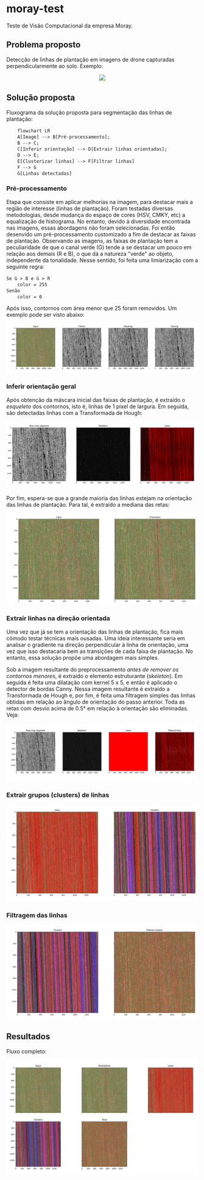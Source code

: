 # moray-test

Teste de Visão Computacional da empresa Moray.

## Problema proposto

Detecção de linhas de plantação em imagens de drone capturadas perpendicularmente ao solo. Exemplo:

<p align="center">
  <img src="data/1.png" />
</p>

## Solução proposta

Fluxograma da solução proposta para segmentação das linhas de plantação:

```mermaid
    flowchart LR
    A[Image] --> B[Pré-processamento];
    B --> C;
    C[Inferir orientação] --> D[Extrair linhas orientadas];
    D --> E;
    E[Clusterizar linhas] --> F[Filtrar linhas]
    F --> G
    G[Linhas detectadas]
```

### Pré-processamento

Etapa que consiste em aplicar melhorias na imagem, para destacar mais a região de interesse (linhas de plantação). Foram testadas diversas metodologias, desde mudança do espaço de cores (HSV, CMKY, etc) a equalização de histograma. No entanto, devido à diversidade encontrada nas imagens, essas abordagens não foram selecionadas. Foi então desenvido um pré-processamento customizado a fim de destacar as faixas de plantação.
Observando as imagens, as faixas de plantação tem a peculiaridade de que o canal verde (G) tende a se destacar um pouco em relação aos demais (R e B), o que dá a natureza "verde" ao objeto, independente da tonalidade. Nesse sentido, foi feita uma limiarização com a seguinte regra:

```text
Se G > B e G > R
    color = 255
Senão
    color = 0
```

Após isso, contornos com área menor que 25 foram removidos. Um exemplo pode ser visto abaixo:

<p align="center">
  <img src="example/1.png" />
</p>

### Inferir orientação geral

Após obtenção da máscara inicial das faixas de plantação, é extraído o *esqueleto* dos contornos, isto é, linhas de 1 pixel de largura. Em seguida, são detectadas linhas com a Transformada de Hough:

<p align="center">
  <img src="example/2.png" />
</p>

Por fim, espera-se que a grande maioria das linhas estejam na orientação das linhas de plantação. Para tal, é extraído a mediana das retas:

<p align="center">
  <img src="example/3.png" />
</p>

### Extrair linhas na direção orientada

Uma vez que já se tem a orientação das linhas de plantação, fica mais cômodo testar técnicas mais ousadas. Uma ideia interessante seria em analisar o gradiente na direção perpendicular à linha de orientação, uma vez que isso destacaria bem as transições de cada faixa de plantação. No entanto, essa solução propõe uma abordagem mais simples.

Sob a imagem resultante do preprocessamento *antes de remover os contornos menores*, é extraído o elemento estruturante (*skeleton*). Em seguida é feita uma dilatação com kernel 5 x 5, e então é aplicado o detector de bordas Canny. Nessa imagem resultante é extraído a Transformada de Hough e, por fim, é feita uma filtragem simples das linhas obtidas em relação ao ângulo de orientação do passo anterior. Toda as retas com desvio acima de 0.5° em relação à orientação são eliminadas. Veja:

<p align="center">
  <img src="example/4.png" />
</p>

### Extrair grupos (clusters) de linhas

<p align="center">
  <img src="example/5.png" />
</p>

### Filtragem das linhas

<p align="center">
  <img src="example/6.png" />
</p>

## Resultados

Fluxo completo:
<p align="center">
  <img src="example/7.png" />
</p>
